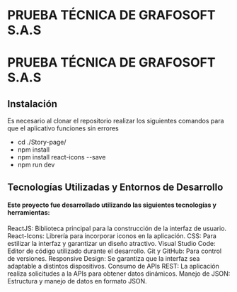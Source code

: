 # PRUEBA TÉCNICA DE GRAFOSOFT S.A.S
# PRUEBA TÉCNICA DE GRAFOSOFT S.A.S

## Instalación


Es necesario al clonar el repositorio realizar los siguientes comandos para que el aplicativo funciones sin errores

- cd ./Story-page/
- npm install
- npm install react-icons --save
- npm run dev

## Tecnologías Utilizadas y Entornos de Desarrollo

#### Este proyecto fue desarrollado utilizando las siguientes tecnologías y herramientas:

ReactJS: Biblioteca principal para la construcción de la interfaz de usuario.
React-Icons: Librería para incorporar iconos en la aplicación.
CSS: Para estilizar la interfaz y garantizar un diseño atractivo.
Visual Studio Code: Editor de código utilizado durante el desarrollo.
Git y GitHub: Para control de versiones.
Responsive Design: Se garantiza que la interfaz sea adaptable a distintos dispositivos.
Consumo de APIs REST: La aplicación realiza solicitudes a la  APIs para obtener datos dinámicos.
Manejo de JSON: Estructura y manejo de datos en formato JSON.